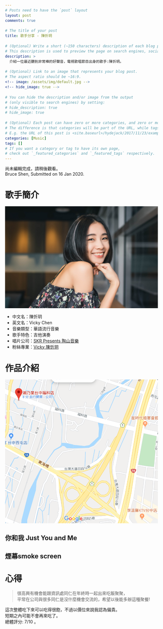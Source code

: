 ```yaml
---
# Posts need to have the `post` layout
layout: post
comments: true

# The title of your post
title: 歌手分享 - 陳忻玥

# (Optional) Write a short (~150 characters) description of each blog post.
# This description is used to preview the page on search engines, social media, etc.
description: >
  介紹一位最近聽到非常棒的好聲音，電視歌唱節目出身的歌手:陳忻玥。

# (Optional) Link to an image that represents your blog post.
# The aspect ratio should be ~16:9.
<!-- image: /assets/img/default.jpg -->
<!-- hide_image: true -->

# You can hide the description and/or image from the output
# (only visible to search engines) by setting:
# hide_description: true
# hide_image: true

# (Optional) Each post can have zero or more categories, and zero or more tags.
# The difference is that categories will be part of the URL, while tags will not.
# E.g. the URL of this post is <site.baseurl>/hydejack/2017/11/23/example-content/
categories: [Music]
tags: []
# If you want a category or tag to have its own page,
# check out `_featured_categories` and `_featured_tags` respectively.
---
```

尚未編輯完成，請稍後觀看。<BR>
Bruce Shen, Submitted on 16 Jan 2020.


# 歌手簡介

![](/assets/img/2020-01-17-歌手分享-陳忻玥/歌手介紹大頭.jpg)

- 中文名：陳忻玥
- 英文名：Vicky Chen
- 音樂類型：華語流行音樂
- 歌手特色：吉他演奏 
- 唱片公司：[SKR Presents 陶山音樂](http://www.skrpresents.com/)
- 粉絲專業：[Vicky 陳忻玥](https://www.facebook.com/vickychenmusic/)


# 作品介紹
![](/assets/img/2020-01-13-資訊處聚餐/交通.png)
## 你和我 Just You and Me
## 煙幕smoke screen



# 心得
> 很高興有機會能跟資訊處同仁在年終時一起出來吃飯聚聚，<BR>
> 平常在公司與很多同仁是沒什麼機會交流的，希望以後能多辦這種聚餐!<BR>

這次整體吃下來可以吃得很飽，不過以價位來說我認為偏貴。<BR>
短期之內可能不會再來吃了。<BR>
總體評分: 7/10 。<BR>

